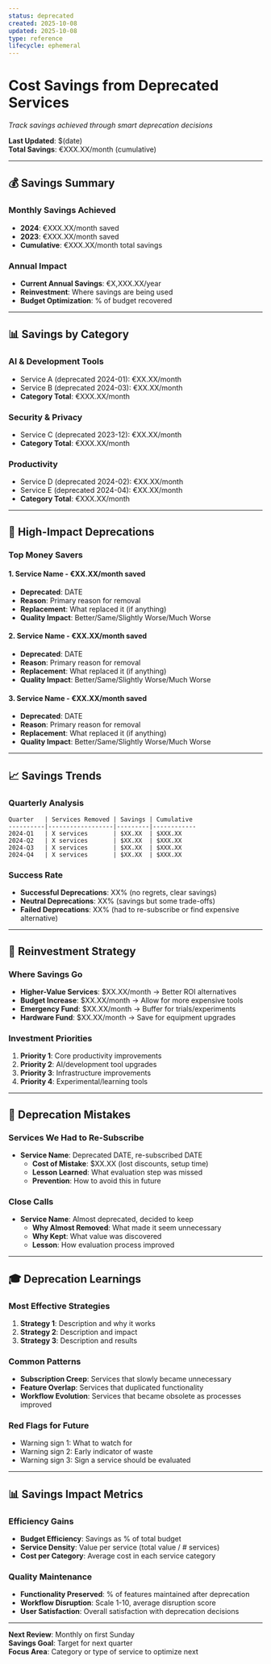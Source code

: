 ```yaml
---
status: deprecated
created: 2025-10-08
updated: 2025-10-08
type: reference
lifecycle: ephemeral
---
```


# Cost Savings from Deprecated Services

*Track savings achieved through smart deprecation decisions*

**Last Updated**: $(date)  
**Total Savings**: €XXX.XX/month (cumulative)

---

## 💰 Savings Summary

### Monthly Savings Achieved
- **2024**: €XXX.XX/month saved
- **2023**: €XXX.XX/month saved  
- **Cumulative**: €XXX.XX/month total savings

### Annual Impact
- **Current Annual Savings**: €X,XXX.XX/year
- **Reinvestment**: Where savings are being used
- **Budget Optimization**: % of budget recovered

---

## 📊 Savings by Category

### AI & Development Tools
- Service A (deprecated 2024-01): €XX.XX/month
- Service B (deprecated 2024-03): €XX.XX/month
- **Category Total**: €XXX.XX/month

### Security & Privacy  
- Service C (deprecated 2023-12): €XX.XX/month
- **Category Total**: €XXX.XX/month

### Productivity
- Service D (deprecated 2024-02): €XX.XX/month  
- Service E (deprecated 2024-04): €XX.XX/month
- **Category Total**: €XXX.XX/month

---

## 🎯 High-Impact Deprecations

### Top Money Savers

#### 1. Service Name - €XX.XX/month saved
- **Deprecated**: DATE
- **Reason**: Primary reason for removal
- **Replacement**: What replaced it (if anything)
- **Quality Impact**: Better/Same/Slightly Worse/Much Worse

#### 2. Service Name - €XX.XX/month saved  
- **Deprecated**: DATE
- **Reason**: Primary reason for removal
- **Replacement**: What replaced it (if anything)
- **Quality Impact**: Better/Same/Slightly Worse/Much Worse

#### 3. Service Name - €XX.XX/month saved
- **Deprecated**: DATE  
- **Reason**: Primary reason for removal
- **Replacement**: What replaced it (if anything)
- **Quality Impact**: Better/Same/Slightly Worse/Much Worse

---

## 📈 Savings Trends

### Quarterly Analysis
```
Quarter   | Services Removed | Savings | Cumulative
----------|------------------|---------|------------
2024-Q1   | X services       | $XX.XX  | $XXX.XX
2024-Q2   | X services       | $XX.XX  | $XXX.XX
2024-Q3   | X services       | $XX.XX  | $XXX.XX
2024-Q4   | X services       | $XX.XX  | $XXX.XX
```

### Success Rate
- **Successful Deprecations**: XX% (no regrets, clear savings)
- **Neutral Deprecations**: XX% (savings but some trade-offs)  
- **Failed Deprecations**: XX% (had to re-subscribe or find expensive alternative)

---

## 🔄 Reinvestment Strategy

### Where Savings Go
- **Higher-Value Services**: $XX.XX/month → Better ROI alternatives
- **Budget Increase**: $XX.XX/month → Allow for more expensive tools
- **Emergency Fund**: $XX.XX/month → Buffer for trials/experiments
- **Hardware Fund**: $XX.XX/month → Save for equipment upgrades

### Investment Priorities
1. **Priority 1**: Core productivity improvements
2. **Priority 2**: AI/development tool upgrades
3. **Priority 3**: Infrastructure improvements  
4. **Priority 4**: Experimental/learning tools

---

## 🚨 Deprecation Mistakes

### Services We Had to Re-Subscribe
- **Service Name**: Deprecated DATE, re-subscribed DATE
  - **Cost of Mistake**: $XX.XX (lost discounts, setup time)
  - **Lesson Learned**: What evaluation step was missed
  - **Prevention**: How to avoid this in future

### Close Calls
- **Service Name**: Almost deprecated, decided to keep
  - **Why Almost Removed**: What made it seem unnecessary
  - **Why Kept**: What value was discovered  
  - **Lesson**: How evaluation process improved

---

## 🎓 Deprecation Learnings

### Most Effective Strategies
1. **Strategy 1**: Description and why it works
2. **Strategy 2**: Description and impact  
3. **Strategy 3**: Description and results

### Common Patterns
- **Subscription Creep**: Services that slowly became unnecessary
- **Feature Overlap**: Services that duplicated functionality
- **Workflow Evolution**: Services that became obsolete as processes improved

### Red Flags for Future
- Warning sign 1: What to watch for
- Warning sign 2: Early indicator of waste
- Warning sign 3: Sign a service should be evaluated

---

## 📊 Savings Impact Metrics

### Efficiency Gains
- **Budget Efficiency**: Savings as % of total budget
- **Service Density**: Value per service (total value / # services)  
- **Cost per Category**: Average cost in each service category

### Quality Maintenance
- **Functionality Preserved**: % of features maintained after deprecation
- **Workflow Disruption**: Scale 1-10, average disruption score
- **User Satisfaction**: Overall satisfaction with deprecation decisions

---

**Next Review**: Monthly on first Sunday  
**Savings Goal**: Target for next quarter  
**Focus Area**: Category or type of service to optimize next